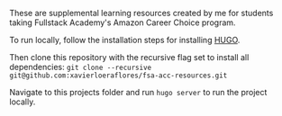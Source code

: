These are supplemental learning resources created by me for students taking Fullstack Academy's Amazon Career Choice program.

To run locally, follow the installation steps for installing [HUGO](https://gohugo.io/documentation/).

Then clone this repository with the recursive flag set to install all dependencies:
```git clone --recursive git@github.com:xavierloeraflores/fsa-acc-resources.git```

Navigate to this projects folder and run ```hugo server``` to run the project locally. 